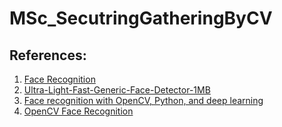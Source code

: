 # MSc_SecutringGatheringByCV



## References:
1. [Face Recognition](https://github.com/Linzaer/Ultra-Light-Fast-Generic-Face-Detector-1MB)
1. [Ultra-Light-Fast-Generic-Face-Detector-1MB](https://github.com/Linzaer/Ultra-Light-Fast-Generic-Face-Detector-1MB)
1. [Face recognition with OpenCV, Python, and deep learning](https://www.pyimagesearch.com/2018/06/18/face-recognition-with-opencv-python-and-deep-learning/)
1. [OpenCV Face Recognition](https://www.pyimagesearch.com/2018/09/24/opencv-face-recognition/)
